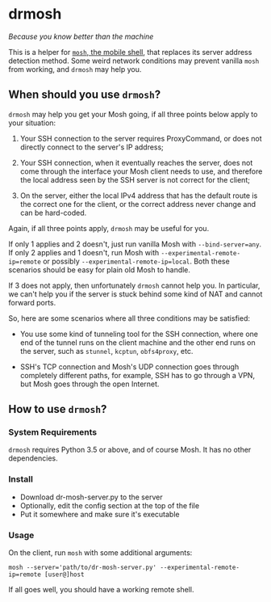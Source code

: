 # drmosh

*Because you know better than the machine*

This is a helper for [`mosh`, the mobile shell](https://mosh.org/),
that replaces its server address detection method. Some weird network
conditions may prevent vanilla `mosh` from working, and `drmosh` may
help you.

## When should you use `drmosh`?

`drmosh` may help you get your Mosh going, if all three points below
apply to your situation:

1. Your SSH connection to the server requires ProxyCommand, or does not
directly connect to the server's IP address;

2. Your SSH connection, when it eventually reaches the server, does not
come through the interface your Mosh client needs to use, and therefore
the local address seen by the SSH server is not correct for the client;

3. On the server, either the local IPv4 address that has the default
route is the correct one for the client, or the correct address never
change and can be hard-coded.

Again, if all three points apply, `drmosh` may be useful for you.

If only 1 applies and 2 doesn't, just run vanilla Mosh with
`--bind-server=any`.
If only 2 applies and 1 doesn't, run Mosh with
`--experimental-remote-ip=remote` or possibly
`--experimental-remote-ip=local`.
Both these scenarios should be easy for plain old Mosh to handle.

If 3 does not apply, then unfortunately `drmosh` cannot help you. In
particular, we can't help you if the server is stuck behind some kind
of NAT and cannot forward ports.

So, here are some scenarios where all three conditions may be
satisfied:

* You use some kind of tunneling tool for the SSH connection, where one
end of the tunnel runs on the client machine and the other end runs on
the server, such as `stunnel`, `kcptun`, `obfs4proxy`, etc.

* SSH's TCP connection and Mosh's UDP connection goes through completely
different paths, for example, SSH has to go through a VPN, but Mosh goes
through the open Internet.

## How to use `drmosh`?

### System Requirements

`drmosh` requires Python 3.5 or above, and of course Mosh. It has
no other dependencies.

### Install

* Download dr-mosh-server.py to the server
* Optionally, edit the config section at the top of the file
* Put it somewhere and make sure it's executable

### Usage

On the client, run `mosh` with some additional arguments:

    mosh --server='path/to/dr-mosh-server.py' --experimental-remote-ip=remote [user@]host

If all goes well, you should have a working remote shell.